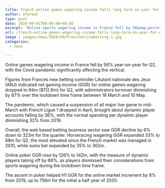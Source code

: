 ```yaml
---
title: French online games wagering income falls long term on-year for Q2
author: xforeal 
type: post
date: 2020-09-01T00:00:00+00:00
excerpt: 'Online sports wagering income in France fell by 56&amp;percnt; year-on-year for Q2, with the Covid pandemic significantly affecting the vertical '
url: /french-online-games-wagering-income-falls-long-term-on-year-for-q2/
image : images/news/2020/09/Frenchonlinebetting-1.jpg
categories:
  - news

---
```

Online games wagering income in France fell by 56&percnt; year-on-year for Q2, with the Covid pandemic significantly affecting the vertical. 

Figures from Frances new betting controller LAutorit nationale des Jeux (ANJ) indicated net gaming income (GGR) for online games wagering dropped to 94m ($112.6m) for Q2, with administrators turnover diminishing by 87&percnt; over the lockdown time frame between 16 March and 10 May. 

The pandemic, which caused a suspension of all major live game in mid-March with French Ligue 1 dropped in April, brought about dynamic player accounts falling by 36&percnt;, with the normal spending per dynamic player diminishing 32&percnt; from 2019. 

Overall, the web based betting business sector saw GGR decline by 6&percnt; down to 323m for the quarter. Horseracing wagering GGR expanded 33&percnt; to 88m for Q2, the most elevated since the French market was managed in 2010, while sums bet expanded by 35&percnt; to 362m. 

Online poker GGR rose by 126&percnt; to 142m, with the measure of dynamic players taking off by 68&percnt;, as players dismissed their considerations from sports wagering during the lockdown time frame. 

The ascent in poker helped H1 GGR for the online market increment by 8&percnt; from 2019, up to 758m for the initial a half year of 2020.